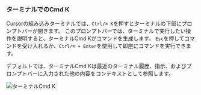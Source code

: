 ### ターミナルでのCmd K

Cursorの組み込みターミナルでは、`Ctrl/⌘ K`を押すとターミナルの下部にプロンプトバーが開きます。
このプロンプトバーでは、ターミナルで実行したい操作を説明すると、ターミナルCmd Kがコマンドを生成します。
`Esc`を押してコマンドを受け入れるか、`Ctrl/⌘ + Enter`を使用して即座にコマンドを実行できます。

デフォルトでは、ターミナルCmd Kは最近のターミナル履歴、指示、およびプロンプトバーに入力された他の内容をコンテキストとして参照します。

![ターミナルCmd K](https://mintlify.s3-us-west-1.amazonaws.com/cursor/images/cmdk/terminal-cmdk.png)
